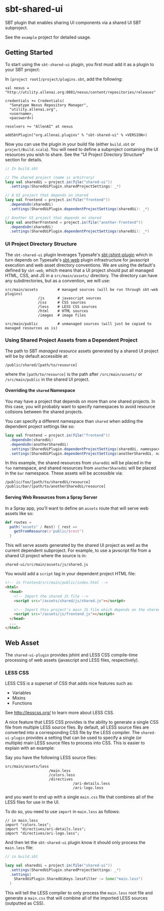 sbt-shared-ui
===================

SBT plugin that enables sharing UI components via a shared UI SBT subproject.

See the `example` project for detailed usage.

## Getting Started ##

To start using the `sbt-shared-ui` plugin, you first must add it as a plugin to your SBT project:

In `[project root]/project/plugins.sbt`, add the following:

    val nexus = "http://utility.allenai.org:8081/nexus/content/repositories/releases"

    credentials += Credentials(
      "Sonatype Nexus Repository Manager",
      "utility.allenai.org",
      <username>,
      <password>)

    resolvers += "AllenAI" at nexus

    addSbtPlugin("org.allenai.plugins" % "sbt-shared-ui" % <VERSION>)

Now you can use the plugin in your build file (either `build.sbt` or `project/Build.scala`). You will need to define a subproject containing the UI resources you wish to share. See the "UI Project Directory Structure" section for details.

```scala
// In build.sbt

// The shared project (name is arbitrary)
lazy val sharedUi = project.in(file("shared-ui"))
  .settings(SharedUiPlugin.sharedProjectSettings: _*)

// A UI project that depends on shared
lazy val frontend = project.in(file("frontend"))
  .dependsOn(sharedUi)
  .settings(SharedUiPlugin.dependentProjectSettings(sharedUi): _*)

// Another UI project that depends on shared
lazy val anotherFrontend = project.in(file("another-frontend"))
  .dependsOn(sharedUi)
  .settings(SharedUiPlugin.dependentProjectSettings(sharedUi): _*)
```

### UI Project Directory Structure ###

The `sbt-shared-ui` plugin leverages Typesafe's [sbt-jshint-plugin](https://github.com/typesafehub/sbt-jshint-plugin) which in turn depends on Typesafe's [sbt-web](https://github.com/typesafehub/sbt-web) plugin infrastructure for javascript execution and web asset directory conventions. We are using the default's defined by `sbt-web`, which means that a UI project should put all managed HTML, CSS, and JS in a `src/main/assets/` directory. The directory can have any subdirectories, but as a convention, we will use:

```
src/main/assets         # managed sources (will be run through sbt-web plugins)
               /js      # javascript sources
               /css     # CSS sources
               /less    # LESS CSS sources
               /html    # HTML sources
               /images  # image files

src/main/public         # unmanaged sources (will just be copied to managed resources as is)
```

### Using Shared Project Assets from a Dependent Project ###

The path to SBT _managed resource_ assets generated by a shared UI project will be by default accessible at:

```
/public/shared/[path/to/resource]
```

where the `[path/to/resource]` is the path after `/src/main/assets/` or `/src/main/public` in the shared UI project.

#### Overriding the `shared` Namespace ####

You may have a project that depends on more than one shared projects. In this case, you will
probably want to specify namespaces to avoid resource collsions between the shared projects.

You can specify a different namespace than `shared` when adding the dependent project settings like so:

```scala
lazy val frontend = project.in(file("frontend"))
  .dependsOn(sharedUi)
  .dependsOn(anotherSharedUi)
  .settings(SharedUiPlugin.dependentProjectSettings(sharedUi, namespace = "foo"): _*)
  .settings(SharedUiPlugin.dependentProjectSettings(anotherSharedUi, namespace = "bar"): _*)
```

In this example, the shared resources from `sharedUi` will be placed in the `foo` namespace,
and shared resources from `anotherSharedUi` will be placed in the `bar` namespace. These assets
will be accessible via:

```
/public/foo/[path/to/sharedUi/resource]
/public/bar/[path/to/anotherSharedUi/resource]
```

#### Serving Web Resources from a Spray Server ####

In a Spray app, you'll want to define an `assets` route that will serve web assets like so:

```scala
def routes =
  path("assets" / Rest) { rest =>
    getFromResource(s"public/$rest")
  }
```

This will serve assets generated by the shared UI project as well as the current dependent subproject. For example, to use a javscript file from a shared UI project where the source is in:

`shared-ui/src/main/assets/js/shared.js`

You would add a `script` tag in your dependent project HTML file:

```html
<!-- in frontend/src/main/public/index.html -->
<html>
  <head>
    <!-- Import the shared JS file -->
    <script src="/assets/shared/js/shared.js"></script>

    <!-- Import this project's main JS file which depends on the shared JS file -->
    <script src="/assets/js/frontend.js"></script>
  </head>
  ...
</html>
```

## Web Asset  ##

The `shared-ui-plugin` provides jshint and LESS CSS compile-time processing of web assets (javascript and LESS files, respectively).

### LESS CSS ###

LESS CSS is a superset of CSS that adds nice features such as:

- Variables
- Mixins
- Functions

See http://lesscss.org/ to learn more about LESS CSS.

A nice feature that LESS CSS provides is the ability to generate a single CSS file from multiple
LESS source files. By default, all LESS source files are converted into a corresponding CSS
file by the LESS compiler. The `shared-ui-plugin` provides a setting that can be used to specify
a single (or multiple) main LESS source files to process into CSS. This is easier to explain with
an example:

Say you have the following LESS source files:

```
src/main/assets/less
                    /main.less
                    /colors.less
                    /directives
                               /ari-details.less
                               /ari-logo.less
```

and you want to end up with a single `main.css` file that combines all of the LESS files for use in the UI.

To do so, you need to use `import` in `main.less` as follows:

```less
// in main.less
import "colors.less";
import "directives/ari-details.less";
import "directives/ari-logo.less";
```

And then let the `sbt-shared-ui` plugin know it should only process the `main.less` file:

```scala
// in build.sbt

lazy val sharedUi = project.in(file("shared-ui"))
  .settings(SharedUiPlugin.sharedProjectSettings: _*)
  .settings(
    SharedUiPlugin.SharedUiKeys.lessFilter := Some("main.less")
  )
```

This will tell the LESS compiler to only process the `main.less` root file and generate a `main.css`
that will combine all of the imported LESS sources (outputted as CSS).
